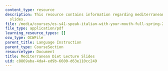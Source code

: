 ```yaml
---
content_type: resource
description: This resource contains information regarding mediterranean diet lecture
  slides.
file: /media/courses/es-s41-speak-italian-with-your-mouth-full-spring-2012/c8869aba4da4ed9b6600d63e110cc249_MITES_S41S12_DietLectures.pdf
file_type: application/pdf
learning_resource_types: []
ocw_type: OCWFile
parent_title: Language Instruction
parent_type: CourseSection
resourcetype: Document
title: Mediterranean Diet Lecture Slides
uid: c8869aba-4da4-ed9b-6600-d63e110cc249
---
```

